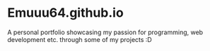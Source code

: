 # Emuuu64.github.io
A personal portfolio showcasing my passion for programming, web development etc. through some of my projects :D
